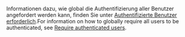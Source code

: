 <span data-ttu-id="0a88e-101">Informationen dazu, wie global die Authentifizierung aller Benutzer angefordert werden kann, finden Sie unter [Authentifizierte Benutzer erforderlich](xref:security/authorization/secure-data#rau).</span><span class="sxs-lookup"><span data-stu-id="0a88e-101">For information on how to globally require all users to be authenticated, see [Require authenticated users](xref:security/authorization/secure-data#rau).</span></span>